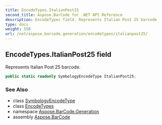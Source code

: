 ```yaml
---
title: EncodeTypes.ItalianPost25
second_title: Aspose.BarCode for .NET API Reference
description: EncodeTypes field. Represents Italian Post 25 barcode
type: docs
weight: 550
url: /net/aspose.barcode.generation/encodetypes/italianpost25/
---
```

## EncodeTypes.ItalianPost25 field

Represents Italian Post 25 barcode.

```csharp
public static readonly SymbologyEncodeType ItalianPost25;
```

### See Also

* class [SymbologyEncodeType](../../symbologyencodetype/)
* class [EncodeTypes](../)
* namespace [Aspose.BarCode.Generation](../../../aspose.barcode.generation/)
* assembly [Aspose.BarCode](../../../)


